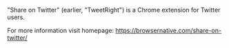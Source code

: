"Share on Twitter" (earlier, "TweetRight") is a Chrome extension for Twitter users.

For more information visit homepage: <https://browsernative.com/share-on-twitter/>
